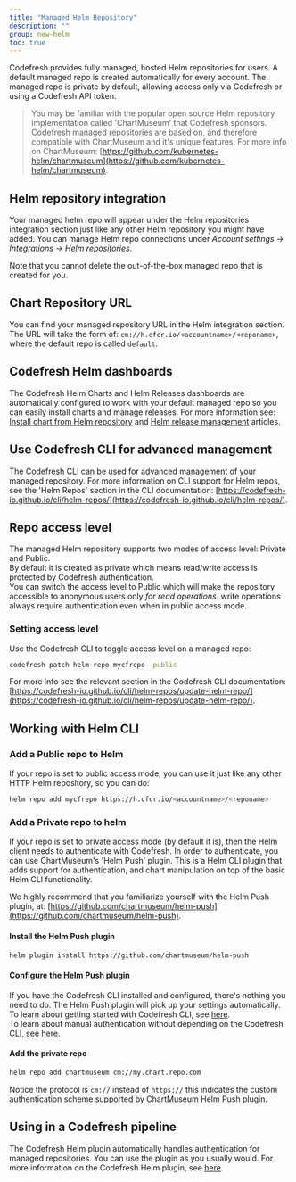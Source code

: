 ```yaml
---
title: "Managed Helm Repository"
description: ""
group: new-helm
toc: true
---
```


Codefresh provides fully managed, hosted Helm repositories for users.
A default managed repo is created automatically for every account.
The managed repo is private by default, allowing access only via Codefresh or using a Codefresh API token.

> You may be familiar with the popular open source Helm repository implementation called 'ChartMuseum' that Codefresh sponsors.   Codefresh managed repositories are based on, and therefore compatible with ChartMuseum and it's unique features. For more info on ChartMuseum: [https://github.com/kubernetes-helm/chartmuseum](https://github.com/kubernetes-helm/chartmuseum). 

## Helm repository integration

Your managed helm repo will appear under the Helm repositories integration section just like any other Helm repository you might have added. You can manage Helm repo connections under *Account settings -> Integrations -> Helm repositories*.  

Note that you cannot delete the out-of-the-box managed repo that is created for you.

## Chart Repository URL

You can find your managed repository URL in the Helm integration section. The URL will take the form of: `cm://h.cfcr.io/<accountname>/<reponame>`, where the default repo is called `default`.  

## Codefresh Helm dashboards

The Codefresh Helm Charts and Helm Releases dashboards are automatically configured to work with your default managed repo so you can easily install charts and manage releases. For more information see: [Install chart from Helm repository](https://codefresh.io/docs/docs/new-helm/add-helm-repository/#install-chart-from-your-helm-repository) and [Helm release management](https://codefresh.io/docs/docs/new-helm/helm-releases-management/) articles.

## Use Codefresh CLI for advanced management

The Codefresh CLI can be used for advanced management of your managed repository. For more information on CLI support for Helm repos, see the 'Helm Repos' section in the CLI documentation: [https://codefresh-io.github.io/cli/helm-repos/](https://codefresh-io.github.io/cli/helm-repos/).

## Repo access level

The managed Helm repository supports two modes of access level: Private and Public.  
By default it is created as private which means read/write access is protected by Codefresh authentication.  
You can switch the access level to Public which will make the repository accessible to anonymous users only *for read operations*. write operations always require authentication even when in public access mode.

### Setting access level

Use the Codefresh CLI to toggle access level on a managed repo:

```bash
codefresh patch helm-repo mycfrepo -public
```

For more info see the relevant section in the Codefresh CLI documentation: [https://codefresh-io.github.io/cli/helm-repos/update-helm-repo/](https://codefresh-io.github.io/cli/helm-repos/update-helm-repo/).

## Working with Helm CLI

### Add a Public repo to Helm

If your repo is set to public access mode, you can use it just like any other HTTP Helm repository, so you can do:

```bash
helm repo add mycfrepo https://h.cfcr.io/<accountname>/<reponame>
```

### Add a Private repo to helm

If your repo is set to private access mode (by default it is), then the Helm client needs to authenticate with Codefresh. In order to authenticate, you can use ChartMuseum's 'Helm Push' plugin. This is a Helm CLI plugin that adds support for authentication, and chart manipulation on top of the basic Helm CLI functionality.

We highly recommend that you familiarize yourself with the Helm Push plugin, at: [https://github.com/chartmuseum/helm-push](https://github.com/chartmuseum/helm-push).  

#### Install the Helm Push plugin

```bash
helm plugin install https://github.com/chartmuseum/helm-push
```

#### Configure the Helm Push plugin

If you have the Codefresh CLI installed and configured, there's nothing you need to do. The Helm Push plugin will pick up your settings automatically.  
To learn about getting started with Codefresh CLI, see [here](https://codefresh-io.github.io/cli/getting-started/).  
To learn about manual authentication without depending on the Codefresh CLI, see [here](https://github.com/chartmuseum/helm-push#token).

#### Add the private repo

```bash
helm repo add chartmuseum cm://my.chart.repo.com
```

Notice the protocol is `cm://` instead of `https://` this indicates the custom authentication scheme supported by ChartMuseum Helm Push plugin.

## Using in a Codefresh pipeline

The Codefresh Helm plugin automatically handles authentication for managed repositories. You can use the plugin as you usually would. For more information on the Codefresh Helm plugin, see [here](https://codefresh.io/docs/docs/new-helm/install-helm-chart-using-codefresh-pipeline/).